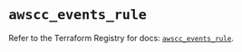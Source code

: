 # `awscc_events_rule`

Refer to the Terraform Registry for docs: [`awscc_events_rule`](https://registry.terraform.io/providers/hashicorp/awscc/0.70.0/docs/resources/events_rule).
